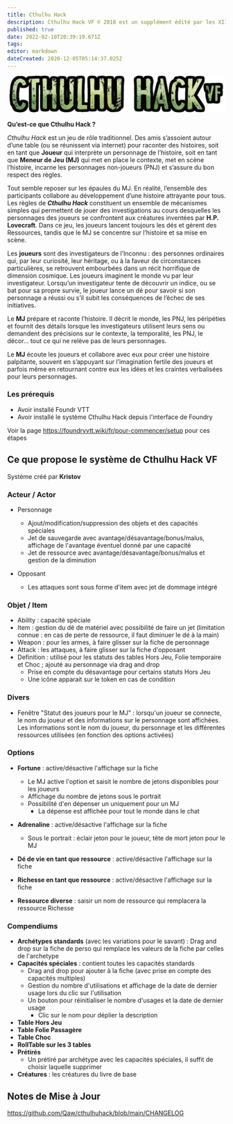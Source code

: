```yaml
---
title: Cthulhu Hack
description: Cthulhu Hack VF © 2018 est un supplément édité par les XII Singes © 2006-2018 authorized translation of Cthulhu Hack © 2017 Paul Baldowski.
published: true
date: 2022-02-10T20:39:19.671Z
tags: 
editor: markdown
dateCreated: 2020-12-05T05:14:37.025Z
---
```


![ctulhuhack.png](/logos/ctulhuhack.png)

**Qu’est-ce que Cthulhu Hack ?**

*Cthulhu Hack* est un jeu de rôle traditionnel.
Des amis s’assoient autour d’une table (ou se réunissent via internet) pour raconter des histoires, soit en tant que **Joueur** qui interprète un personnage de l’histoire, soit en tant que **Meneur de Jeu (MJ)** qui met en place le contexte, met en scène l’histoire, incarne les personnages non-joueurs (PNJ) et s’assure du bon respect des règles.

Tout semble reposer sur les épaules du MJ. En réalité, l’ensemble des participants collabore au développement d’une histoire attrayante pour tous.
Les règles de ***Cthulhu Hack*** constituent un ensemble de mécanismes simples qui permettent de jouer des investigations au cours desquelles les personnages des joueurs se confrontent aux créatures inventées par **H.P. Lovecraft**. Dans ce jeu, les joueurs lancent toujours les dés et gèrent des Ressources, tandis que le MJ se concentre sur l’histoire et sa mise en scène.

Les **joueurs** sont des investigateurs de l’Inconnu : des personnes ordinaires qui, par leur curiosité, leur héritage, ou à la faveur de circonstances particulières, se retrouvent embourbées dans un récit horrifique de dimension cosmique. Les joueurs imaginent le monde vu par leur investigateur.
Lorsqu’un investigateur tente de découvrir un indice, ou se bat pour sa propre survie, le joueur lance un dé pour savoir si son personnage a réussi ou s’il subit les conséquences de l’échec de ses initiatives.

Le **MJ** prépare et raconte l’histoire. Il décrit le monde, les PNJ, les péripéties et fournit des détails lorsque les investigateurs utilisent leurs sens ou demandent des précisions sur le contexte, la temporalité, les PNJ, le décor… tout ce qui ne relève pas de leurs personnages.

Le **MJ** écoute les joueurs et collabore avec eux pour créer une histoire palpitante, souvent en s’appuyant sur l’imagination fertile des joueurs et parfois même en retournant contre eux les idées et les craintes verbalisées pour leurs personnages.

### Les prérequis
- Avoir installé Foundr VTT
- Avoir installé le système Cthulhu Hack depuis l'interface de Foundry

Voir la page https://foundryvtt.wiki/fr/pour-commencer/setup pour ces étapes


## Ce que propose le système de Cthulhu Hack VF
Système créé par **Kristov**

### Acteur / Actor

- Personnage
  - Ajout/modification/suppression des objets et des capacités spéciales
  - Jet de sauvegarde avec avantage/désavantage/bonus/malus, affichage de l'avantage éventuel donné par une capacité
  - Jet de ressource avec avantage/désavantage/bonus/malus et gestion de la diminution

- Opposant
	- Les attaques sont sous forme d'item avec jet de dommage intégré


### Objet / Item

- Ability : capacité spéciale
- Item : gestion du dé de matériel avec possibilité de faire un jet (limitation connue : en cas de perte de ressource, il faut diminuer le dé à la main)
- Weapon : pour les armes, à faire glisser sur la fiche de personnage
- Attack : les attaques, à faire glisser sur la fiche d'opposant
- Definition : utilisé pour les statuts des tables Hors Jeu, Folie temporaire et Choc ; ajouté au personnage via drag and drop
	- Prise en compte du désavantage pour certains statuts Hors Jeu
  - Une icône apparait sur le token en cas de condition

### Divers
- Fenêtre "Statut des joueurs pour le MJ" : lorsqu'un joueur se connecte, le nom du joueur et des informations sur le personnage sont affichées. Les informations sont le nom du joueur, du personnage et les différentes ressources utilisées (en fonction des options activées)

### Options

- **Fortune** : active/désactive l'affichage sur la fiche
	- Le MJ active l'option et saisit le nombre de jetons disponibles pour les joueurs
	- Affichage du nombre de jetons sous le portrait
  - Possibilité d'en dépenser un uniquement pour un MJ
	- La dépense est affichée pour tout le monde dans le chat

- **Adrenaline** : active/désactive l'affichage sur la fiche
	- Sous le portrait : éclair jeton pour le joueur, tête de mort jeton pour le MJ

- **Dé de vie en tant que ressource** : active/désactive l'affichage sur la fiche
- **Richesse en tant que ressource** : active/désactive l'affichage sur la fiche
- **Ressource diverse** : saisir un nom de ressource qui remplacera la ressource Richesse

### Compendiums

- **Archétypes standards** (avec les variations pour le savant) : Drag and drop sur la fiche de perso qui remplace les valeurs de la fiche par celles de l'archetype
- **Capacités spéciales** : contient toutes les capacités standards
	- Drag and drop pour ajouter à la fiche (avec prise en compte des capacités multiples)
	- Gestion du nombre d'utilisations et affichage de la date de dernier usage lors du clic sur l'utilisation
  - Un bouton pour réinitialiser le nombre d'usages et la date de dernier usage
	- Clic sur le nom pour déplier la description
- **Table Hors Jeu**
- **Table Folie Passagère**
- **Table Choc**
- **RollTable sur les 3 tables**
- **Prétirés**
	- Un prétiré par archétype avec les capacités spéciales, il suffit de choisir laquelle supprimer
- **Créatures** : les créatures du livre de base

## Notes de Mise à Jour

https://github.com/Qaw/cthulhuhack/blob/main/CHANGELOG


